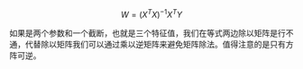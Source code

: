$$ W = (X^TX)^{-1}X^TY$$

如果是两个参数和一个截断，也就是三个特征值，我们在等式两边除以矩阵是行不通，代替除以矩阵我们可以通过乘以逆矩阵来避免矩阵除法。值得注意的是只有方阵可逆。